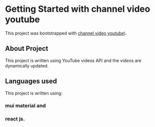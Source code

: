 # Getting Started with channel video youtube

This project was bootstrapped with [channel video youtube](https://channel-youtube.netlify.app/)).

## About Project

This project is written using YouTube videos API and the videos are dynamically updated.

## Languages ​​used

This project is written using:
### mui material and
### react js.
